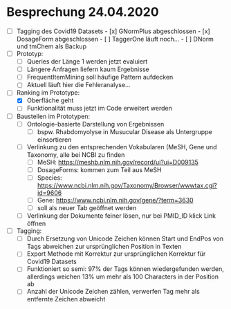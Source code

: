 # Besprechung 24.04.2020
   - [ ] Tagging des Covid19 Datasets
	- [x] GNormPlus abgeschlossen
	- [x] DosageForm abgeschlossen
	- [ ] TaggerOne läuft noch...
	- [ ] DNorm und tmChem als Backup
- [ ] Prototyp: 
	- [ ] Queries der Länge 1 werden jetzt evaluiert
	- [ ] Längere Anfragen liefern kaum Ergebnisse
	- [ ] FrequentItemMining soll häufige Pattern aufdecken
	- [ ] Aktuell läuft hier die Fehleranalyse...
- [ ] Ranking im Prototype:
	- [x] Oberfläche geht
	- [ ] Funktionalität muss jetzt im Code erweitert werden
- [ ] Baustellen im Prototypen:
	- [ ] Ontologie-basierte Darstellung von Ergebnissen
		- [ ] bspw. Rhabdomyolyse in Musucular Disease als Untergruppe einsortieren
	- [ ] Verlinkung zu den entsprechenden Vokabularen (MeSH, Gene und Taxonomy, alle bei NCBI zu finden
		- [ ] MeSH: https://meshb.nlm.nih.gov/record/ui?ui=D009135
		- [ ] DosageForms: kommen zum Teil aus MeSH
		- [ ] Species: https://www.ncbi.nlm.nih.gov/Taxonomy/Browser/wwwtax.cgi?id=9606
		- [ ] Gene: https://www.ncbi.nlm.nih.gov/gene/?term=3630
		- [ ] soll als neuer Tab geöffnet werden
	- [ ] Verlinkung der Dokumente feiner lösen, nur bei PMID_ID klick Link öffnen
- [ ] Tagging: 
	- [ ] Durch Ersetzung von Unicode Zeichen können Start und EndPos von Tags abweichen zur ursprünglichen Position in Texten
	- [ ] Export Methode mit Korrektur zur ursprünglichen Korrektur für Covid19 Datasets
	- [ ] Funktioniert so semi: 97% der Tags können wiedergefunden werden, allerdings weichen 13% um mehr als 100 Characters in der Position ab
	- [ ] Anzahl der Unicode Zeichen zählen, verwerfen Tag mehr als entfernte Zeichen abweicht